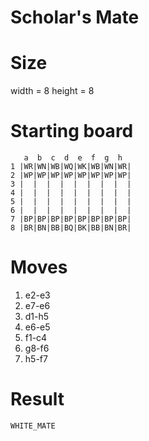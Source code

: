# Scholar's Mate

# Size
width = 8
height = 8

# Starting board
```
   a  b  c  d  e  f  g  h
1 |WR|WN|WB|WQ|WK|WB|WN|WR|
2 |WP|WP|WP|WP|WP|WP|WP|WP|
3 |  |  |  |  |  |  |  |  |
4 |  |  |  |  |  |  |  |  |
5 |  |  |  |  |  |  |  |  |
6 |  |  |  |  |  |  |  |  |
7 |BP|BP|BP|BP|BP|BP|BP|BP|
8 |BR|BN|BB|BQ|BK|BB|BN|BR|
```

# Moves
1. e2-e3
2. e7-e6
3. d1-h5
4. e6-e5
5. f1-c4
6. g8-f6
7. h5-f7

# Result
`WHITE_MATE`

